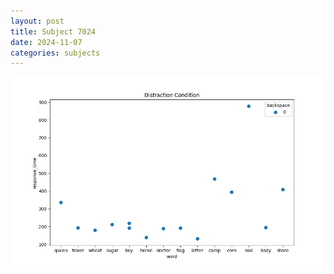 ```yaml
---
layout: post
title: Subject 7024
date: 2024-11-07
categories: subjects
---
```


![](data/7024/run-2/7024_rt_acc_fuzzy_delay.png)
